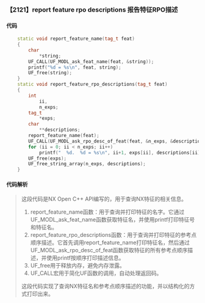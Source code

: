 ### 【2121】report feature rpo descriptions 报告特征RPO描述

#### 代码

```cpp
    static void report_feature_name(tag_t feat)  
    {  
        char  
            *string;  
        UF_CALL(UF_MODL_ask_feat_name(feat, &string));  
        printf("%d = %s\n", feat, string);  
        UF_free(string);  
    }  
    static void report_feature_rpo_descriptions(tag_t feat)  
    {  
        int  
            ii,  
            n_exps;  
        tag_t  
            *exps;  
        char  
            **descriptions;  
        report_feature_name(feat);  
        UF_CALL(UF_MODL_ask_rpo_desc_of_feat(feat, &n_exps, &descriptions, &exps));  
        for (ii = 0; ii < n_exps; ii++)  
            printf("  %d.  %d = %s\n", ii+1, exps[ii], descriptions[ii]);  
        UF_free(exps);  
        UF_free_string_array(n_exps, descriptions);  
    }

```

#### 代码解析

> 这段代码是NX Open C++ API编写的，用于查询NX特征的相关信息。
>
> 1. report_feature_name函数：用于查询并打印特征的名字。它通过UF_MODL_ask_feat_name函数获取特征名，并使用printf打印特征号和特征名。
> 2. report_feature_rpo_descriptions函数：用于查询并打印特征的参考点顺序描述。它首先调用report_feature_name打印特征名，然后通过UF_MODL_ask_rpo_desc_of_feat函数获取特征的所有参考点顺序描述，并使用printf按顺序打印描述信息。
> 3. UF_free用于释放内存，避免内存泄露。
> 4. UF_CALL宏用于简化UF函数的调用，自动处理返回码。
>
> 这段代码实现了查询NX特征名和参考点顺序描述的功能，并以结构化的方式打印出来。
>

